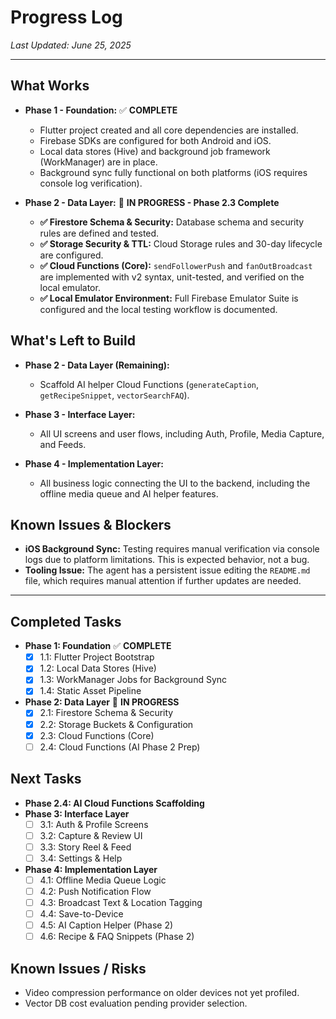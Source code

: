 # Progress Log

*Last Updated: June 25, 2025*

---

## What Works

-   **Phase 1 - Foundation:** ✅ **COMPLETE**
    -   Flutter project created and all core dependencies are installed.
    -   Firebase SDKs are configured for both Android and iOS.
    -   Local data stores (Hive) and background job framework (WorkManager) are in place.
    -   Background sync fully functional on both platforms (iOS requires console log verification).

-   **Phase 2 - Data Layer:** 🔄 **IN PROGRESS - Phase 2.3 Complete**
    -   **✅ Firestore Schema & Security:** Database schema and security rules are defined and tested.
    -   **✅ Storage Security & TTL:** Cloud Storage rules and 30-day lifecycle are configured.
    -   **✅ Cloud Functions (Core):** `sendFollowerPush` and `fanOutBroadcast` are implemented with v2 syntax, unit-tested, and verified on the local emulator.
    -   **✅ Local Emulator Environment:** Full Firebase Emulator Suite is configured and the local testing workflow is documented.

## What's Left to Build

-   **Phase 2 - Data Layer (Remaining):**
    -   Scaffold AI helper Cloud Functions (`generateCaption`, `getRecipeSnippet`, `vectorSearchFAQ`).

-   **Phase 3 - Interface Layer:**
    -   All UI screens and user flows, including Auth, Profile, Media Capture, and Feeds.

-   **Phase 4 - Implementation Layer:**
    -   All business logic connecting the UI to the backend, including the offline media queue and AI helper features.

## Known Issues & Blockers

-   **iOS Background Sync:** Testing requires manual verification via console logs due to platform limitations. This is expected behavior, not a bug.
-   **Tooling Issue:** The agent has a persistent issue editing the `README.md` file, which requires manual attention if further updates are needed.

---

## Completed Tasks

- **Phase 1: Foundation** ✅ **COMPLETE**
  - [X] 1.1: Flutter Project Bootstrap
  - [X] 1.2: Local Data Stores (Hive)
  - [X] 1.3: WorkManager Jobs for Background Sync
  - [X] 1.4: Static Asset Pipeline

- **Phase 2: Data Layer** 🔄 **IN PROGRESS**
  - [X] 2.1: Firestore Schema & Security
  - [X] 2.2: Storage Buckets & Configuration
  - [X] 2.3: Cloud Functions (Core)
  - [ ] 2.4: Cloud Functions (AI Phase 2 Prep)

## Next Tasks

- **Phase 2.4: AI Cloud Functions Scaffolding**
- **Phase 3: Interface Layer**
  - [ ] 3.1: Auth & Profile Screens
  - [ ] 3.2: Capture & Review UI
  - [ ] 3.3: Story Reel & Feed
  - [ ] 3.4: Settings & Help
- **Phase 4: Implementation Layer**
  - [ ] 4.1: Offline Media Queue Logic
  - [ ] 4.2: Push Notification Flow
  - [ ] 4.3: Broadcast Text & Location Tagging
  - [ ] 4.4: Save-to-Device
  - [ ] 4.5: AI Caption Helper (Phase 2)
  - [ ] 4.6: Recipe & FAQ Snippets (Phase 2)

## Known Issues / Risks
- Video compression performance on older devices not yet profiled.
- Vector DB cost evaluation pending provider selection.

